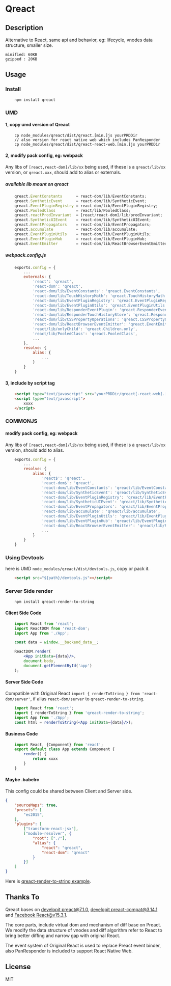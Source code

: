 # Qreact

## Description

Alternative to React, same api and behavior, eg: lifecycle, vnodes data structure, smaller size.

    minified: 60KB 
    gzipped : 20KB 

## Usage

### Install

```
    npm install qreact
```

### UMD
    
#### 1, copy umd version of Qreact

```
    cp node_modules/qreact/dist/qreact.[min.]js yourPRDDir
    // also version for react native web which includes PanResponder
    cp node_modules/qreact/dist/qreact-react-web.[min.]js yourPRDDir
```

#### 2, modify pack config, eg: webpack

Any libs of `[react,react-dom]/lib/xx` being used, if these is a `qreact/lib/xx` version, or `qreact.xxx`, should add to alias or externals.

##### available lib mount on qreact 

```jsx
    qreact.EventConstants      = react-dom/lib/EventConstants;
    qreact.SyntheticEvent      = react-dom/lib/SyntheticEvent;
    qreact.EventPluginRegistry = react-dom/lib/EventPluginRegistry;
    qreact.PooledClass         = react/lib/PooledClass;
    qreact.reactProdInvariant  = [react/react-dom]/lib/prodInvariant;
    qreact.SyntheticUIEvent    = react-dom/lib/SyntheticUIEvent;
    qreact.EventPropagators    = react-dom/lib/EventPropagators;
    qreact.accumulate          = react-dom/lib/accumulate;
    qreact.EventPluginUtils    = react-dom/lib/EventPluginUtils;
    qreact.EventPluginHub      = react-dom/lib/EventPluginHub;
    qreact.EventEmitter        = react-dom/lib/ReactBrowserEventEmitter;
```

##### webpack.config.js

```jsx
    exports.config = {
        ...
        externals: {
            'react': 'qreact',
            'react-dom': 'qreact',
            'react-dom/lib/EventConstants': 'qreact.EventConstants',
            'react-dom/lib/TouchHistoryMath': 'qreact.TouchHistoryMath',
            'react-dom/lib/EventPluginRegistry': 'qreact.EventPluginRegistry',
            'react-dom/lib/EventPluginUtils': 'qreact.EventPluginUtils',
            'react-dom/lib/ResponderEventPlugin': 'qreact.ResponderEventPlugin',
            'react-dom/lib/ResponderTouchHistoryStore': 'qreact.ResponderTouchHistoryStore',
            'react-dom/lib/CSSPropertyOperations': 'qreact.CSSPropertyOperations',
            'react-dom/lib/ReactBrowserEventEmitter': 'qreact.EventEmitter',
            'react/lib/onlyChild': 'qreact.Children.only',
            'react/lib/PooledClass': 'qreact.PooledClass',
            ...
        },
        resolve: {
            alias: {
                ...
            }
        }
    }
```

#### 3, include by script tag

```html
    <script type="text/javascript" src="yourPRDDir/qreact[-react-web].[min.]js"></script>
    <script type="text/javascript">
        xxxx
    </script>
```

### COMMONJS

#### modify pack config, eg: webpack

Any libs of `[react,react-dom]/lib/xx` being used, if these is a `qreact/lib/xx` version, should add to alias.

```jsx
    exports.config = {
        ...
        resolve: {
            alias: {
                'react$': 'qreact',
                'react-dom$': 'qreact',
                'react-dom/lib/EventConstants': 'qreact/lib/EventConstants',
                'react-dom/lib/SyntheticEvent': 'qreact/lib/SyntheticEvent',
                'react-dom/lib/EventPluginRegistry': 'qreact/lib/EventPluginRegistry',
                'react-dom/lib/SyntheticUIEvent': 'qreact/lib/SyntheticUIEvent',
                'react-dom/lib/EventPropagators': 'qreact/lib/EventPropagators',
                'react-dom/lib/accumulate': 'qreact/lib/accumulate',
                'react-dom/lib/EventPluginUtils': 'qreact/lib/EventPluginUtils',
                'react-dom/lib/EventPluginHub': 'qreact/lib/EventPluginHub',
                'react-dom/lib/ReactBrowserEventEmitter': 'qreact/lib/ReactBrowserEventEmitter',
                ...
            }
        }
    }
```

### Using Devtools

here is UMD `node_modules/qreact/dist/devtools.js`, copy or pack it.

```html
    <script src="${path}/devtools.js"></script>  
```

### Server Side render

```shell
    npm install qreact-render-to-string
```

#### Client Side Code

```jsx
    import React from 'react';
    import ReactDOM from 'react-dom';
    import App from './App';

    const data = window.__backend_data__;

    ReactDOM.render(
        <App initData={data}/>,
        document.body,
        document.getElementById('app')
    );
```

#### Server Side Code

Compatible with Original React `import { renderToString } from 'react-dom/server'`, if alias `react-dom/server` to `qreact-render-to-string`.

```jsx
    import React from 'react';
    import { renderToString } from 'qreact-render-to-string';
    import App from './App';
    const html = renderToString(<App initData={data}/>);
```

#### Business Code

```jsx
    import React, {Component} from 'react';
    export default class App extends Component {
        render() {
            return xxxx
        }
    }
```

#### Maybe .babelrc

This config could be shared between Client and Server side.

```json
{
    "sourceMaps": true,
    "presets": [
        "es2015",
    ],
    "plugins": [
        ["transform-react-jsx"],
        ["module-resolver", {
            "root": ["./"],
            "alias": {
                "react": "qreact",
                "react-dom": "qreact"
            }
        }]
    ]
}
```

Here is [qreact-render-to-string example](./examples/preact-redux-ssr-example/).

## Thanks To

Qreact bases on [developit preact@7.1.0](https://github.com/developit/preact/tree/7.1.0/), [developit preact-compat@3.14.1](https://github.com/developit/preact-compat/tree/3.14.1) and [Facebook React@v15.3.1](https://github.com/facebook/react/tree/v15.3.1).

The core parts, include virtual dom and mechanism of diff base on Preact. We modify the data structure of vnodes and diff algorithm refer to React to bring better diffing and narrow gap with original React.

The event system of Original React is used to replace Preact event binder, also PanResponder is included to support React Native Web.


## License

MIT
